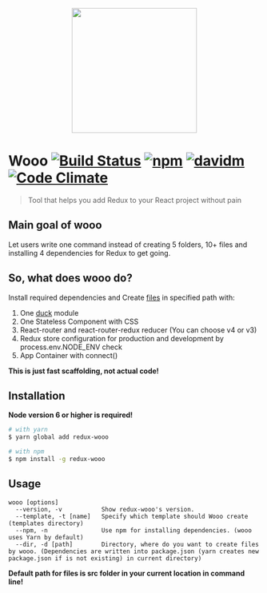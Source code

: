 <p align="center">
  <img title="" src="https://kocisov.github.io/wooo/static/deer.svg" alt="" width="250" />
</p>

# Wooo [![Build Status](https://travis-ci.org/Kocisov/wooo.svg?branch=master)](https://travis-ci.org/Kocisov/wooo) [![npm](https://img.shields.io/npm/v/redux-wooo.svg)](http://npmjs.com/redux-wooo) [![davidm](https://david-dm.org/kocisov/wooo.svg)](https://david-dm.org/kocisov/wooo) [![Code Climate](https://codeclimate.com/github/Kocisov/wooo/badges/gpa.svg)](https://codeclimate.com/github/Kocisov/wooo)
> Tool that helps you add Redux to your React project without pain

## Main goal of wooo
Let users write one command instead of creating 5 folders, 10+ files and installing 4 dependencies for Redux to get going.

## So, what does wooo do?
Install required dependencies and Create [files](https://github.com/Kocisov/wooo/tree/master/files) in specified path with:
  1. One [duck](https://github.com/erikras/ducks-modular-redux) module
  2. One Stateless Component with CSS
  3. React-router and react-router-redux reducer (You can choose v4 or v3)
  4. Redux store configuration for production and development by process.env.NODE_ENV check
  5. App Container with connect()

**This is just fast scaffolding, not actual code!**

## Installation
**Node version 6 or higher is required!**
```bash
# with yarn
$ yarn global add redux-wooo

# with npm
$ npm install -g redux-wooo
```

## Usage
```
wooo [options]
  --version, -v           Show redux-wooo's version.
  --template, -t [name]   Specify which template should Wooo create (templates directory)
  --npm, -n               Use npm for installing dependencies. (wooo uses Yarn by default)
  --dir, -d [path]        Directory, where do you want to create files by wooo. (Dependencies are written into package.json (yarn creates new package.json if is not existing) in current directory)
```

**Default path for files is src folder in your current location in command line!**
